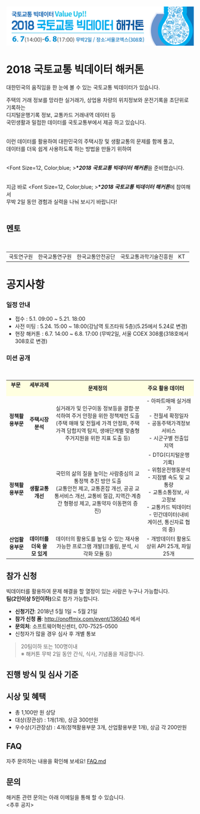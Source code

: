  ![banner](./2018국토교통빅데이터해커톤_웹배너(316x66).png)

# 2018 국토교통 빅데이터 해커톤


대한민국의 움직임을 한 눈에 볼 수 있는 국토교통 빅데이터가 있습니다.

주택의 거래 정보를 망라한 실거래가, 상업용 차량의 위치정보와 운전기록을 초단위로 기록하는<br>
디지털운행기록 정보, 교통카드 거래내역 데이터 등<br>
국민생활과 밀접한 데이터를 국토교통부에서 제공 하고 있습니다.<br><br>

이런 데이터를 활용하여 대한민국의 주택시장 및 생활교통의 문제를 함께 풀고,<br>
데이터를 더욱 쉽게 사용하도록 하는 방법을 만들기 위하여<br><br>
 
<Font Size=12, Color;blue; ><b>**2018 국토교통 빅데이터 해커톤*</font></b>을 준비했습니다.<br><br>

지금 바로 <Font Size=12, Color;blue; ><b>**2018 국토교통 빅데이터 해커톤*</font></b>에 참여해서<br>
무박 2일 동안 경험과 실력을 나눠 보시기 바랍니다!<br><br>



## 멘토
<table>
  <tr style="background-color:#fff">
    <td style="text-align:center">
국토연구원
</td>
    <td style="text-align:center">
한국교통연구원
</td>
    <td style="text-align:center">
한국교통안전공단
</td>
    <td style="text-align:center">
국토교통과학기술진흥원
</td>
    <td style="text-align:center">
KT 
</td>
  </tr>
</table>


# 공지사항
### 일정 안내
* 접수 : 5.1. 09:00 ~ 5.21. 18:00
* 사전 미팅 : 5.24. 15:00 ~ 18:00(강남역 토즈타워 5층)(5.25에서 5.24로 변경)
* 현장 해커톤 : 6.7. 14:00 ~ 6.8. 17:00 (무박2일, 서울 COEX 308룸(318호에서 308호로 변경)

### 미션 공개

<table>
  <tr style="background-color:#FFFFE0;">
    <td style="text-align:center">
<b> 부문</>
    </td>
    <td style="text-align:center">
<b>세부과제</>
    </td>
<td style="text-align:center">
<b>문제정의</b>
    </td>
    <td style="text-align:center">
      <b>주요 활용 데이터</b>
    </td>
    </tr>
  <tr >
    <td style="text-align:center">
<b>정책활용부문</b>
    </td>
    <td style="text-align:center">
<b>주택시장분석</b>
    </td>
    <td style="text-align:center">
실거래가 및 인구이동 정보등을 결합·분석하여 주거 안정을 위한 정책제언 도출 <br>
      (주택 매매 및 전월세 가격 안정화, 주택가격 담합지역 탐지, 생애단계별 맞춤형 주거지원을 위한 지표 도출 등)
    </td>
    <td style="text-align:center">
      - 아파트매매 실거래가<br>
      - 전월세 확정일자<br>
      - 공동주택가격정보서비스 <br>
      - 시군구별 전출입 지역<br>
    </td>   
  </tr>
  
  <tr >
  <td style="text-align:center">
<b>정책활용부문</b>
    </td>
    <td style="text-align:center">
<b>생활교통개선</b>
    </td>
    <td style="text-align:center">
      국민의 삶의 질을 높이는 사람중심의 교통정책 추진 방안 도출 <br>
      (교통안전 제고, 교통혼잡 개선, 공공 교통서비스 개선, 교통비 절감, 지역간·계층간 형평성 제고, 교통약자 이동편의 증진)
    </td>
    <td style="text-align:center">
      - DTG(디지털운행기록)<br>
    - 위험운전행동분석<br>
- 지점별 속도 및 교통량 <br>
- 교통소통정보, 사고정보<br>
- 교통카드 빅데이터<br>
- 민간데이터(내비게이션, 통신자료 협의 중)
    </td>   
  </tr>

  <tr >
  <td style="text-align:center">
<b>산업활용부문</b>
    </td>
    <td style="text-align:center">
<b>데이터를 더욱 쓸모 있게</b>
    </td>
    <td style="text-align:center">
      데이터의 활용도를 높일 수 있는 재사용 가능한 프로그램 개발(크롤링, 분석, 시각화 모듈 등)
    </td>
    <td style="text-align:center">
          - 개방데이터 활용도 상위 API 25개, 파일 25개
    </td>   
  </tr>

</table>




## 참가 신청
빅데이터를 활용하여 문제 해결을 할 열정이 있는 사람은 누구나 가능합니다.<br>
<strong>팀(2인이상 5인이하)</strong>으로 참가 가능합니다.

* **신청기간**: 2018년 5월 1일 ~ 5월 21일
* **참가 신청 폼**: http://onoffmix.com/event/136040 에서 
* **문의처**: 소프트웨어혁신센터, 070-7525-0500
* 신청자가 많을 경우 심사 후 개별 통보
> 20팀이하 또는 100명이내 <br>
> ※ 해커톤 무박 2일 동안 간식, 식사, 기념품을 제공합니다.


## 진행 방식 및 심사 기준


## 시상 및 혜택

* 총 1,100만 원 상당
* 대상(장관상) : 1개(1개), 상금  300만원
* 우수상(기관장상) : 4개(정책활용부문 3개, 산업활용부문 1개), 상금  각 200만원


## FAQ
자주 문의하는 내용을 확인해 보세요! [FAQ.md](FAQ.md)

## 문의
해커톤 관련 문의는 아래 이메일을 통해 할 수 있습니다.<br>
<추후 공지>
